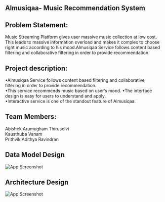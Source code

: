
##  Almusiqaa- Music Recommendation System

## Problem Statement:

Music Streaming Platform gives user massive music collection at low cost.
This leads to massive information overload and makes it complex to choose right music according to his mood.Almusiqaa Service follows content based filtering and collaborative filtering in order to provide recommendation.

## Project description:

•Almusiqaa Service follows content based filtering and collaborative filtering in order to provide recommendation.    
•This service recommends music based on user’s mood.
•The interface design is easy for users to understand and apply.    
•Interactive service is one of the standout feature of Almusiqaa.

## Team Members:  
Abishek Arumugham Thiruselvi  
Kausthuba Vanam  
Prithvik Adithya Ravindran
## Data Model Design

![App Screenshot](https://github.com/abishekat/sls-almusiqaa-poc-project/blob/main/Data%20Model%20Design.jpg) 

## Architecture Design 

![App Screenshot](https://github.com/abishekat/sls-almusiqaa-poc-project/blob/main/Architecture%20design.jpg)